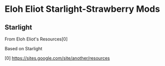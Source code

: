 # Eloh Eliot Starlight-Strawberry Mods

## Starlight

From Eloh Eliot's Resources[0]

Based on Starlight

[0] https://sites.google.com/site/another/resources

